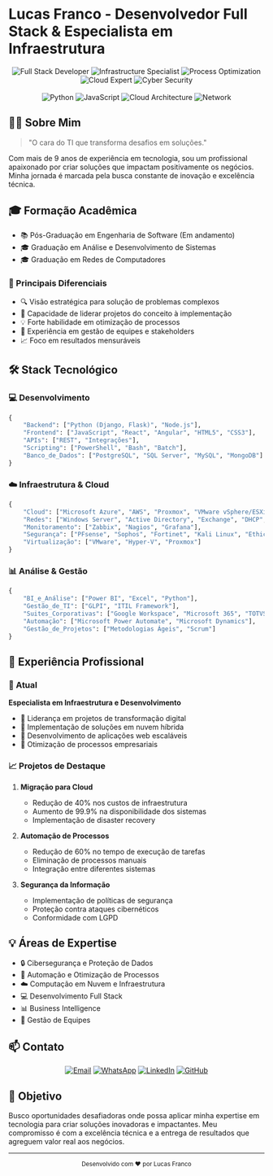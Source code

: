 # Lucas Franco - Desenvolvedor Full Stack & Especialista em Infraestrutura

<div align="center">
  <img src="https://img.shields.io/badge/Full%20Stack-Developer-blue" alt="Full Stack Developer">
  <img src="https://img.shields.io/badge/Infrastructure-Specialist-green" alt="Infrastructure Specialist">
  <img src="https://img.shields.io/badge/Process-Optimization-orange" alt="Process Optimization">
  <img src="https://img.shields.io/badge/Cloud-Expert-blueviolet" alt="Cloud Expert">
  <img src="https://img.shields.io/badge/Cyber-Security-red" alt="Cyber Security">
  <br><br>
  <img src="https://img.shields.io/badge/Python-Expert-yellow" alt="Python">
  <img src="https://img.shields.io/badge/JavaScript-Advanced-orange" alt="JavaScript">
  <img src="https://img.shields.io/badge/Cloud-Architecture-blue" alt="Cloud Architecture">
  <img src="https://img.shields.io/badge/Network-Specialist-green" alt="Network">
</div>

## 👨‍💻 Sobre Mim

> "O cara do TI que transforma desafios em soluções."

Com mais de 9 anos de experiência em tecnologia, sou um profissional apaixonado por criar soluções que impactam positivamente os negócios. Minha jornada é marcada pela busca constante de inovação e excelência técnica.

## 🎓 Formação Acadêmica
- 📚 Pós-Graduação em Engenharia de Software (Em andamento)
- 🎓 Graduação em Análise e Desenvolvimento de Sistemas
- 🎓 Graduação em Redes de Computadores

### 🎯 Principais Diferenciais
- 🔍 Visão estratégica para solução de problemas complexos
- 🚀 Capacidade de liderar projetos do conceito à implementação
- 💡 Forte habilidade em otimização de processos
- 🤝 Experiência em gestão de equipes e stakeholders
- 📈 Foco em resultados mensuráveis

## 🛠️ Stack Tecnológico

### 💻 Desenvolvimento
```python
{
    "Backend": ["Python (Django, Flask)", "Node.js"],
    "Frontend": ["JavaScript", "React", "Angular", "HTML5", "CSS3"],
    "APIs": ["REST", "Integrações"],
    "Scripting": ["PowerShell", "Bash", "Batch"],
    "Banco_de_Dados": ["PostgreSQL", "SQL Server", "MySQL", "MongoDB"]
}
```

### ☁️ Infraestrutura & Cloud
```python
{
    "Cloud": ["Microsoft Azure", "AWS", "Proxmox", "VMware vSphere/ESXi", "Hyper-V"],
    "Redes": ["Windows Server", "Active Directory", "Exchange", "DHCP", "DNS", "VPN", "VLAN"],
    "Monitoramento": ["Zabbix", "Nagios", "Grafana"],
    "Segurança": ["PFsense", "Sophos", "Fortinet", "Kali Linux", "Ethical Hacking"],
    "Virtualização": ["VMware", "Hyper-V", "Proxmox"]
}
```

### 📊 Análise & Gestão
```python
{
    "BI_e_Análise": ["Power BI", "Excel", "Python"],
    "Gestão_de_TI": ["GLPI", "ITIL Framework"],
    "Suites_Corporativas": ["Google Workspace", "Microsoft 365", "TOTVS"],
    "Automação": ["Microsoft Power Automate", "Microsoft Dynamics"],
    "Gestão_de_Projetos": ["Metodologias Ágeis", "Scrum"]
}
```

## 🚀 Experiência Profissional

### 🎯 Atual
**Especialista em Infraestrutura e Desenvolvimento**
- 🔹 Liderança em projetos de transformação digital
- 🔹 Implementação de soluções em nuvem híbrida
- 🔹 Desenvolvimento de aplicações web escaláveis
- 🔹 Otimização de processos empresariais

### 📈 Projetos de Destaque
1. **Migração para Cloud**
   - Redução de 40% nos custos de infraestrutura
   - Aumento de 99.9% na disponibilidade dos sistemas
   - Implementação de disaster recovery

2. **Automação de Processos**
   - Redução de 60% no tempo de execução de tarefas
   - Eliminação de processos manuais
   - Integração entre diferentes sistemas

3. **Segurança da Informação**
   - Implementação de políticas de segurança
   - Proteção contra ataques cibernéticos
   - Conformidade com LGPD

## 💡 Áreas de Expertise
- 🔒 Cibersegurança e Proteção de Dados
- 🔄 Automação e Otimização de Processos
- ☁️ Computação em Nuvem e Infraestrutura
- 💻 Desenvolvimento Full Stack
- 📊 Business Intelligence
- 👥 Gestão de Equipes

## 📫 Contato

<div align="center">
  
[![Email](https://img.shields.io/badge/Email-lucas.franco.tech%40gmail.com-red)](mailto:lucas.franco.tech@gmail.com)
[![WhatsApp](https://img.shields.io/badge/WhatsApp-%2B55%2011%209%203243--3710-brightgreen)](https://wa.me/5511932433710)
[![LinkedIn](https://img.shields.io/badge/LinkedIn-Lucas%20Franco-blue)](https://www.linkedin.com/in/lucas-franco-tech/)
[![GitHub](https://img.shields.io/badge/GitHub-LucasDaSilvaFranco-black)](https://github.com/LucasDaSilvaFranco)

</div>

## 🎯 Objetivo

Busco oportunidades desafiadoras onde possa aplicar minha expertise em tecnologia para criar soluções inovadoras e impactantes. Meu compromisso é com a excelência técnica e a entrega de resultados que agreguem valor real aos negócios.

---

<div align="center">
  <sub>Desenvolvido com ❤️ por Lucas Franco</sub>
</div> 